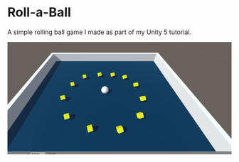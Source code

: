# Roll-a-Ball

A simple rolling ball game I made as part of my Unity 5 tutorial.


![ball](https://github.com/TalBarami/Roll-a-Ball/blob/master/resources/roll-a-ball.png "Roll a Ball")
